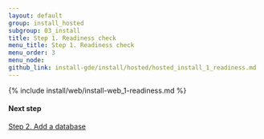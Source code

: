 ```yaml
---
layout: default
group: install_hosted
subgroup: 03_install
title: Step 1. Readiness check
menu_title: Step 1. Readiness check
menu_order: 3
menu_node: 
github_link: install-gde/install/hosted/hosted_install_1_readiness.md
---
```


{% include install/web/install-web_1-readiness.md %}

#### Next step
<a href="{{ site.gdeurl21 }}install-gde/install/hosted/hosted_install_2_db.html">Step 2. Add a database</a>

